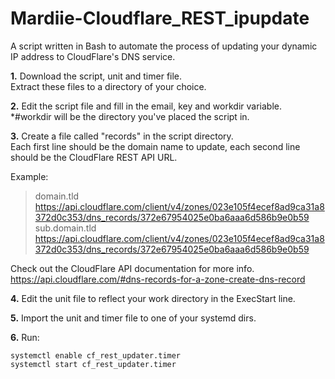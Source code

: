 # Mardiie-Cloudflare_REST_ipupdate
A script written in Bash to automate the process of updating your dynamic IP address to CloudFlare's DNS service.

**1.**
Download the script, unit and timer file.\
Extract these files to a directory of your choice.

**2.**
Edit the script file and fill in the email, key and workdir variable.\
*#workdir will be the directory you've placed the script in.

**3.**
Create a file called "records" in the script directory. \
Each first line should be the domain name to update, each second line should be the CloudFlare REST API URL.

Example:
> domain.tld \
> https://api.cloudflare.com/client/v4/zones/023e105f4ecef8ad9ca31a8372d0c353/dns_records/372e67954025e0ba6aaa6d586b9e0b59 \
> sub.domain.tld \
> https://api.cloudflare.com/client/v4/zones/023e105f4ecef8ad9ca31a8372d0c353/dns_records/372e67954025e0ba6aaa6d586b9e0b59

Check out the CloudFlare API documentation for more info.\
https://api.cloudflare.com/#dns-records-for-a-zone-create-dns-record

**4.**
Edit the unit file to reflect your work directory in the ExecStart line.

**5.**
Import the unit and timer file to one of your systemd dirs.

**6.**
Run:
```
systemctl enable cf_rest_updater.timer
systemctl start cf_rest_updater.timer
```
